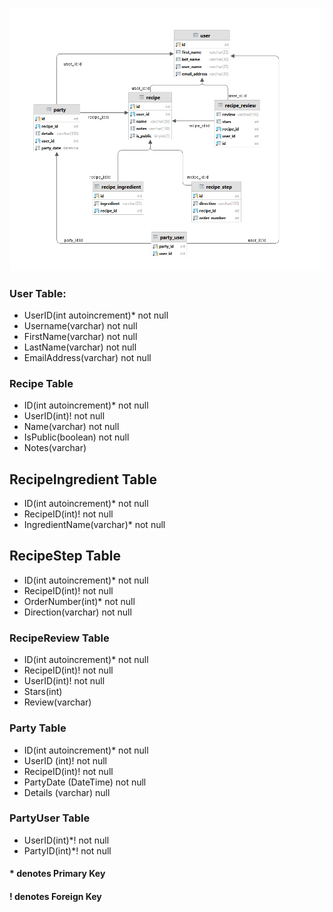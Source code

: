 ![Database Design](screenshots/databaseERD.PNG)


### User Table:
- UserID(int autoincrement)* not null
- Username(varchar) not null
- FirstName(varchar) not null
- LastName(varchar) not null
- EmailAddress(varchar) not null

### Recipe Table
- ID(int autoincrement)* not null
- UserID(int)! not null
- Name(varchar) not null
- IsPublic(boolean) not null
- Notes(varchar)

## RecipeIngredient Table
- ID(int autoincrement)* not null
- RecipeID(int)! not null
- IngredientName(varchar)* not null

## RecipeStep Table
- ID(int autoincrement)* not null
- RecipeID(int)! not null
- OrderNumber(int)* not null
- Direction(varchar) not null

### RecipeReview Table
- ID(int autoincrement)* not null
- RecipeID(int)! not null
- UserID(int)! not null
- Stars(int)
- Review(varchar)

### Party Table
- ID(int autoincrement)* not null
- UserID (int)! not null
- RecipeID(int)! not null
- PartyDate (DateTime) not null
- Details (varchar) null

### PartyUser Table
- UserID(int)*! not null
- PartyID(int)*! not null

#### * denotes Primary Key
#### ! denotes Foreign Key